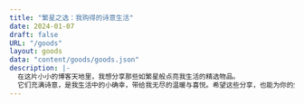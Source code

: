 ```yaml
---
title: "繁星之选：我购得的诗意生活"
date: 2024-01-07
draft: false
URL: "/goods"
layout: goods
data: "content/goods/goods.json"
description: |-
  在这片小小的博客天地里，我想分享那些如繁星般点亮我生活的精选物品。
  它们充满诗意，是我生活中的小确幸，带给我无尽的温暖与喜悦。希望这些分享，也能为你的生活增添一份美好。
---
```

